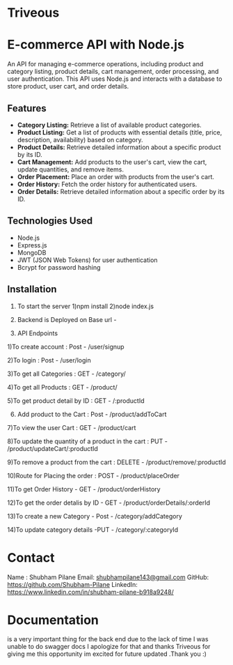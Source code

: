 # Triveous

# E-commerce API with Node.js

An API for managing e-commerce operations, including product and category listing, product details, cart management, order processing, and user authentication. This API uses Node.js and interacts with a database to store product, user cart, and order details.

## Features

- **Category Listing:** Retrieve a list of available product categories.
- **Product Listing:** Get a list of products with essential details (title, price, description, availability) based on category.
- **Product Details:** Retrieve detailed information about a specific product by its ID.
- **Cart Management:** Add products to the user's cart, view the cart, update quantities, and remove items.
- **Order Placement:** Place an order with products from the user's cart.
- **Order History:** Fetch the order history for authenticated users.
- **Order Details:** Retrieve detailed information about a specific order by its ID.

## Technologies Used

- Node.js
- Express.js
- MongoDB 
- JWT (JSON Web Tokens) for user authentication
- Bcrypt for password hashing

## Installation
 
 1. To start the server
    1)npm install
    2)node index.js

2. Backend is Deployed on 
Base url - 

3. API Endpoints

1)To create account : Post - /user/signup

2)To login : Post - /user/login

3)To get all Categories : GET  - /category/

4)To get all Products : GET  - /product/

5)To get product detail by ID : GET - /:productId

6) Add product to the Cart : Post - /product/addToCart

7)To view the user Cart : GET - /product/cart

8)To update the quantity of a product in the  cart : 
PUT - /product/updateCart/:productId

9)To remove a product from the  cart : DELETE - 
/product/remove/:productId

10)Route for Placing the order : POST - /product/placeOrder

11)To get Order History - GET - /product/orderHistory

12)To get the order detalis by ID - GET - 
/product/orderDetails/:orderId

13)To create a new Category - Post - /category/addCategory

14)To update category details -PUT - /category/:categoryId


# Contact

Name : Shubham Pilane
Email: shubhampilane143@gmail.com
GitHub: https://github.com/Shubham-Pilane
LinkedIn: https://www.linkedin.com/in/shubham-pilane-b918a9248/


# Documentation 
is a very important thing for the back end due to the 
lack of time I was unable to do swagger docs I apologize for that 
and thanks Triveous for giving me this opportunity im excited  for
future updated .Thank you :)




